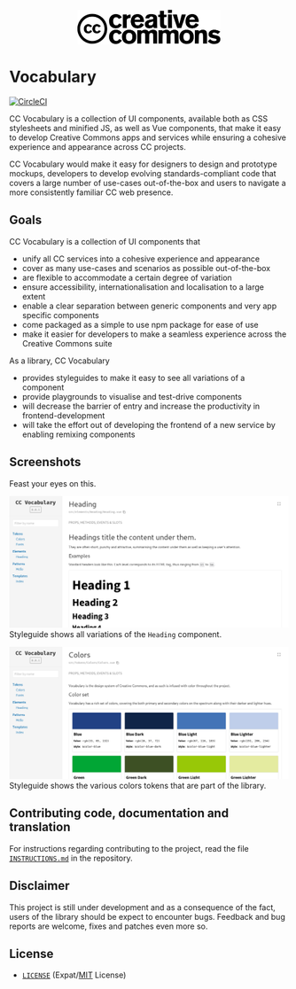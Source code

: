 <p align="center">
    <a href="https://creativecommons.org/">
        <img src="readme_assets/cc_logo.svg" height="62px" />
    </a>
</p>


# Vocabulary

[![CircleCI](https://circleci.com/gh/creativecommons/cc-vocabulary/tree/master.svg?style=shield)](https://circleci.com/gh/creativecommons/cc-vocabulary/tree/master)

CC Vocabulary is a collection of UI components, available both as CSS
stylesheets and minified JS, as well as Vue components, that make it easy to
develop Creative Commons apps and services while ensuring a cohesive experience
and appearance across CC projects.

CC Vocabulary would make it easy for designers to design and prototype mockups,
developers to develop evolving standards-compliant code that covers a large
number of use-cases out-of-the-box and users to navigate a more consistently
familiar CC web presence.


## Goals

CC Vocabulary is a collection of UI components that
- unify all CC services into a cohesive experience and appearance
- cover as many use-cases and scenarios as possible out-of-the-box
- are flexible to accommodate a certain degree of variation
- ensure accessibility, internationalisation and localisation to a large extent
- enable a clear separation between generic components and very app specific
  components
- come packaged as a simple to use npm package for ease of use
- make it easier for developers to make a seamless experience across the
  Creative Commons suite

As a library, CC Vocabulary
- provides styleguides to make it easy to see all variations of a component
- provide playgrounds to visualise and test-drive components
- will decrease the barrier of entry and increase the productivity in
  frontend-development
- will take the effort out of developing the frontend of a new service by
  enabling remixing components


## Screenshots

Feast your eyes on this.

![screenshot_1](readme_assets/screenshot_1.png)
Styleguide shows all variations of the `Heading` component.

![screenshot_2](readme_assets/screenshot_2.png)
Styleguide shows the various colors tokens that are part of the library.


## Contributing code, documentation and translation

For instructions regarding contributing to the project, read the file
[`INSTRUCTIONS.md`](INSTRUCTIONS.md) in the repository.


## Disclaimer

This project is still under development and as a consequence of the fact, users
of the library should be expect to encounter bugs. Feedback and bug reports are
welcome, fixes and patches even more so.


## License

- [`LICENSE`](LICENSE) (Expat/[MIT][mit] License)

[mit]: http://www.opensource.org/licenses/MIT "The MIT License | Open Source Initiative"
